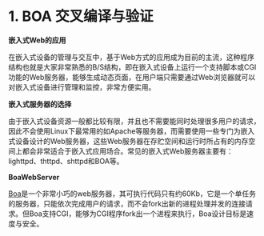 # 1. BOA 交叉编译与验证

**嵌入式Web的应用**

在嵌入式设备的管理与交互中，基于Web方式的应用成为目前的主流，这种程序结构也就是大家非常熟悉的B/S结构，即在嵌入式设备上运行一个支持脚本或CGI功能的Web服务器，能够生成动态页面，在用户端只需要通过Web浏览器就可以对嵌入式设备进行管理和监控，非常方便实用。

**嵌入式服务器的选择**

由于嵌入式设备资源一般都比较有限，并且也不需要能同时处理很多用户的请求，因此不会使用Linux下最常用的如Apache等服务器，而需要使用一些专门为嵌入式设备设计的Web服务器，这些Web服务器在存贮空间和运行时所占有的内存空间上都会非常适合于嵌入式应用场合。常见的嵌入式Web服务器主要有：lighttpd、thttpd、shttpd和BOA等。

**BoaWebServer**

[Boa](http://www.boa.org/)是一个非常小巧的web服务器，其可执行代码只有约60Kb，它是一个单任务的服务器，只能依次完成用户的请求，而不会fork出新的进程处理并发的连接请求。但Boa支持CGI，能够为CGI程序fork出一个进程来执行，Boa设计目标是速度与安全。